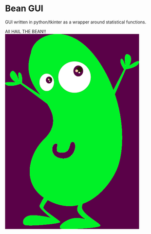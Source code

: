 # Bean GUI

GUI written in python/tkinter as a wrapper around statistical functions.

All HAIL THE BEAN!!
![Logo](https://github.com/WMDA/bean_gui/blob/main/styles/bean_logo/bean_smaller.png)


